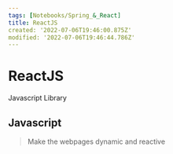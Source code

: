 ```yaml
---
tags: [Notebooks/Spring_&_React]
title: ReactJS
created: '2022-07-06T19:46:00.875Z'
modified: '2022-07-06T19:46:44.786Z'
---
```


# ReactJS

Javascript Library

## Javascript

> Make the webpages dynamic and reactive

